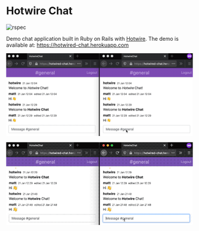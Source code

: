 # Hotwire Chat

![rspec](https://github.com/mdominiak/hotwire-chat/workflows/rspec/badge.svg)

Demo chat application built in Ruby on Rails with [Hotwire](https://hotwire.dev). The demo is available at: https://hotwired-chat.herokuapp.com

![Hotwire Chat Demo](public/chat.gif)

![Hotwire Chat Demo](public/chat1.gif)
